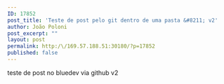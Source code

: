 ```yaml
---
ID: 17852
post_title: 'Teste de post pelo git dentro de uma pasta &#8211; v2'
author: João Poloni
post_excerpt: ""
layout: post
permalink: http:/\/169.57.188.51:30180/?p=17852
published: false
---
```

teste de post no bluedev via github v2